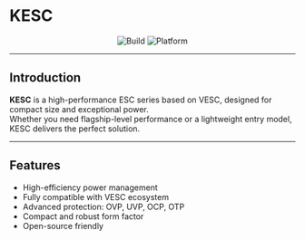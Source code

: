 

# KESC


<div align="center">    
  
![Build](https://img.shields.io/badge/Build-Passing-brightgreen.svg)
![Platform](https://img.shields.io/badge/Platform-nRF%20%7C%20STM32-lightgrey.svg)

</div>  
  
---

## Introduction

**KESC** is a high-performance ESC series based on VESC, designed for compact size and exceptional power.  
Whether you need flagship-level performance or a lightweight entry model, KESC delivers the perfect solution.

---

## Features

- High-efficiency power management  
- Fully compatible with VESC ecosystem  
- Advanced protection: OVP, UVP, OCP, OTP  
- Compact and robust form factor  
- Open-source friendly  


